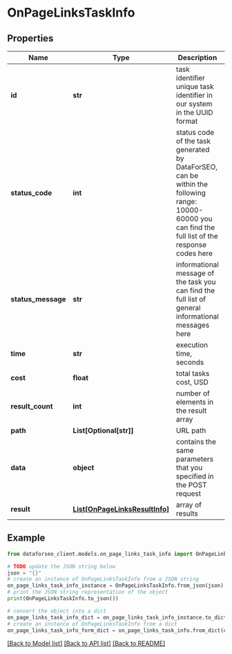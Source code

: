 # OnPageLinksTaskInfo


## Properties

Name | Type | Description | Notes
------------ | ------------- | ------------- | -------------
**id** | **str** | task identifier unique task identifier in our system in the UUID format | [optional] 
**status_code** | **int** | status code of the task generated by DataForSEO, can be within the following range: 10000-60000 you can find the full list of the response codes here | [optional] 
**status_message** | **str** | informational message of the task you can find the full list of general informational messages here | [optional] 
**time** | **str** | execution time, seconds | [optional] 
**cost** | **float** | total tasks cost, USD | [optional] 
**result_count** | **int** | number of elements in the result array | [optional] 
**path** | **List[Optional[str]]** | URL path | [optional] 
**data** | **object** | contains the same parameters that you specified in the POST request | [optional] 
**result** | [**List[OnPageLinksResultInfo]**](OnPageLinksResultInfo.md) | array of results | [optional] 

## Example

```python
from dataforseo_client.models.on_page_links_task_info import OnPageLinksTaskInfo

# TODO update the JSON string below
json = "{}"
# create an instance of OnPageLinksTaskInfo from a JSON string
on_page_links_task_info_instance = OnPageLinksTaskInfo.from_json(json)
# print the JSON string representation of the object
print(OnPageLinksTaskInfo.to_json())

# convert the object into a dict
on_page_links_task_info_dict = on_page_links_task_info_instance.to_dict()
# create an instance of OnPageLinksTaskInfo from a dict
on_page_links_task_info_form_dict = on_page_links_task_info.from_dict(on_page_links_task_info_dict)
```
[[Back to Model list]](../README.md#documentation-for-models) [[Back to API list]](../README.md#documentation-for-api-endpoints) [[Back to README]](../README.md)


